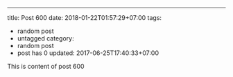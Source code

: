 ---
title: Post 600
date: 2018-01-22T01:57:29+07:00
tags:
  - random post
  - untagged
category:
  - random post
  - post has 0
updated: 2017-06-25T17:40:33+07:00

This is content of post 600